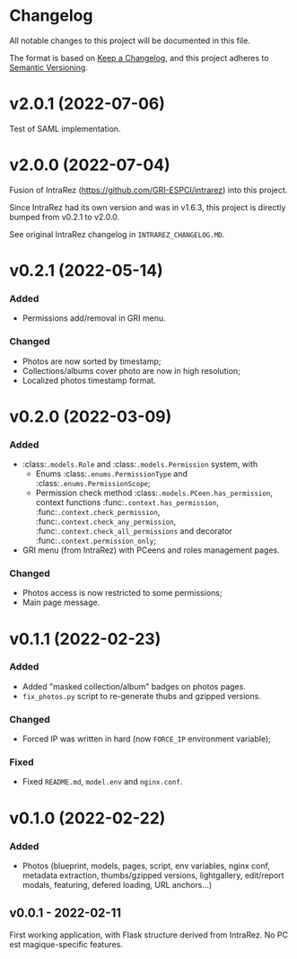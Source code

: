# Changelog
All notable changes to this project will be documented in this file.

The format is based on [Keep a Changelog](https://keepachangelog.com/en/1.0.0/),
and this project adheres to [Semantic Versioning](https://semver.org/spec/v2.0.0.html).


# v2.0.1 (2022-07-06)

Test of SAML implementation.


# v2.0.0 (2022-07-04)

Fusion of IntraRez (https://github.com/GRI-ESPCI/intrarez) into this project.

Since IntraRez had its own version and was in v1.6.3, this project is 
directly bumped from v0.2.1 to v2.0.0.

See original IntraRez changelog in `INTRAREZ_CHANGELOG.MD`.


# v0.2.1 (2022-05-14)

### Added

  * Permissions add/removal in GRI menu.

### Changed

  * Photos are now sorted by timestamp;
  * Collections/albums cover photo are now in high resolution;
  * Localized photos timestamp format.


# v0.2.0 (2022-03-09)

### Added

  * :class:`.models.Role` and :class:`.models.Permission` system, with
      * Enums :class:`.enums.PermissionType` and
        :class:`.enums.PermissionScope`;
      * Permission check method :class:`.models.PCeen.has_permission`,
        context functions :func:`.context.has_permission`,
        :func:`.context.check_permission`,
        :func:`.context.check_any_permission`,
        :func:`.context.check_all_permissions` and decorator
        :func:`.context.permission_only`;
  * GRI menu (from IntraRez) with PCeens and roles management pages.

### Changed

  * Photos access is now restricted to some permissions;
  * Main page message.


# v0.1.1 (2022-02-23)

### Added

  * Added "masked collection/album" badges on photos pages.
  * ``fix_photos.py`` script to re-generate thubs and gzipped versions.

### Changed

  * Forced IP was written in hard (now ``FORCE_IP`` environment variable);

### Fixed

  * Fixed ``README.md``, ``model.env`` and ``nginx.conf``.


# v0.1.0 (2022-02-22)

### Added

  * Photos (blueprint, models, pages, script, env variables, nginx conf,
    metadata extraction, thumbs/gzipped versions, lightgallery, edit/report
    modals, featuring, defered loading, URL anchors...)


## v0.0.1 - 2022-02-11

First working application, with Flask structure derived from IntraRez.
No PC est magique-specific features.
